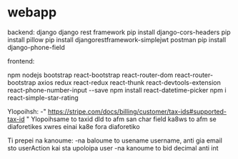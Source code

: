 # webapp
backend:
django 
django rest framework
pip install django-cors-headers
pip install pillow
pip install djangorestframework-simplejwt
postman
pip install django-phone-field


frontend:

npm 
nodejs
bootstrap
react-bootstrap
react-router-dom 
react-router-bootstrap
axios
redux
react-redux
react-thunk
react-devtools-extension
react-phone-number-input --save
npm install react-datetime-picker
npm i react-simple-star-rating



Ylopoihsh:
-" https://stripe.com/docs/billing/customer/tax-ids#supported-tax-id " Ylopoihsame to taxid dld to afm san char field ka8ws to afm se diaforetikes xwres einai ka8e fora diaforetiko



Ti prepei na kanoume:
-na baloume to usename username, anti gia email sto userAction kai sta upoloipa user
-na kanoume to bid decimal anti int

